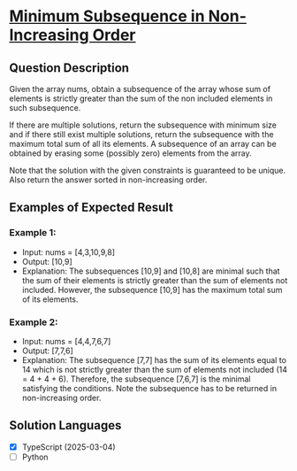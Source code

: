 # [Minimum Subsequence in Non-Increasing Order](https://leetcode.com/problems/minimum-subsequence-in-non-increasing-order)

## Question Description

Given the array nums, obtain a subsequence of the array whose sum of elements is strictly greater than the sum of the non included elements in such subsequence. 

If there are multiple solutions, return the subsequence with minimum size and if there still exist multiple solutions, return the subsequence with the maximum total sum of all its elements. A subsequence of an array can be obtained by erasing some (possibly zero) elements from the array. 

Note that the solution with the given constraints is guaranteed to be unique. Also return the answer sorted in non-increasing order.

## Examples of Expected Result

### Example 1:

- Input: nums = [4,3,10,9,8]
- Output: [10,9] 
- Explanation: The subsequences [10,9] and [10,8] are minimal such that the sum of their elements is strictly greater than the sum of elements not included. However, the subsequence [10,9] has the maximum total sum of its elements. 

### Example 2:

- Input: nums = [4,4,7,6,7]
- Output: [7,7,6] 
- Explanation: The subsequence [7,7] has the sum of its elements equal to 14 which is not strictly greater than the sum of elements not included (14 = 4 + 4 + 6). Therefore, the subsequence [7,6,7] is the minimal satisfying the conditions. Note the subsequence has to be returned in non-increasing order.  

## Solution Languages

- [x] TypeScript (2025-03-04)
- [ ] Python

